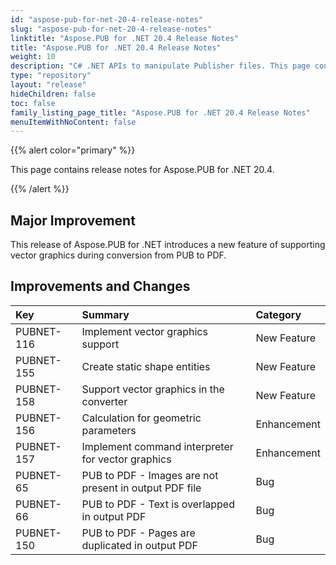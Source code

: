 ```yaml
---
id: "aspose-pub-for-net-20-4-release-notes"
slug: "aspose-pub-for-net-20-4-release-notes"
linktitle: "Aspose.PUB for .NET 20.4 Release Notes"
title: "Aspose.PUB for .NET 20.4 Release Notes"
weight: 10
description: "C# .NET APIs to manipulate Publisher files. This page contains new features Aspose.PUB for .NET, enhancement, and bug fixes in 2020, version 20.4."
type: "repository"
layout: "release"
hideChildren: false
toc: false
family_listing_page_title: "Aspose.PUB for .NET 20.4 Release Notes"
menuItemWithNoContent: false
---
```


{{% alert color="primary" %}} 

This page contains release notes for Aspose.PUB for .NET 20.4.

{{% /alert %}} 
## **Major Improvement**
This release of Aspose.PUB for .NET introduces a new feature of supporting vector graphics during conversion from PUB to PDF.
## **Improvements and Changes**

|**Key**|**Summary**|**Category**|
| :- | :- | :- |
|PUBNET-116|Implement vector graphics support|New Feature|
|PUBNET-155|Create static shape entities|New Feature|
|PUBNET-158|Support vector graphics in the converter|New Feature|
|PUBNET-156|Calculation for geometric parameters|Enhancement|
|PUBNET-157|Implement command interpreter for vector graphics|Enhancement|
|PUBNET-65|PUB to PDF - Images are not present in output PDF file|Bug|
|PUBNET-66|PUB to PDF - Text is overlapped in output PDF|Bug|
|PUBNET-150|PUB to PDF - Pages are duplicated in output PDF|Bug|

